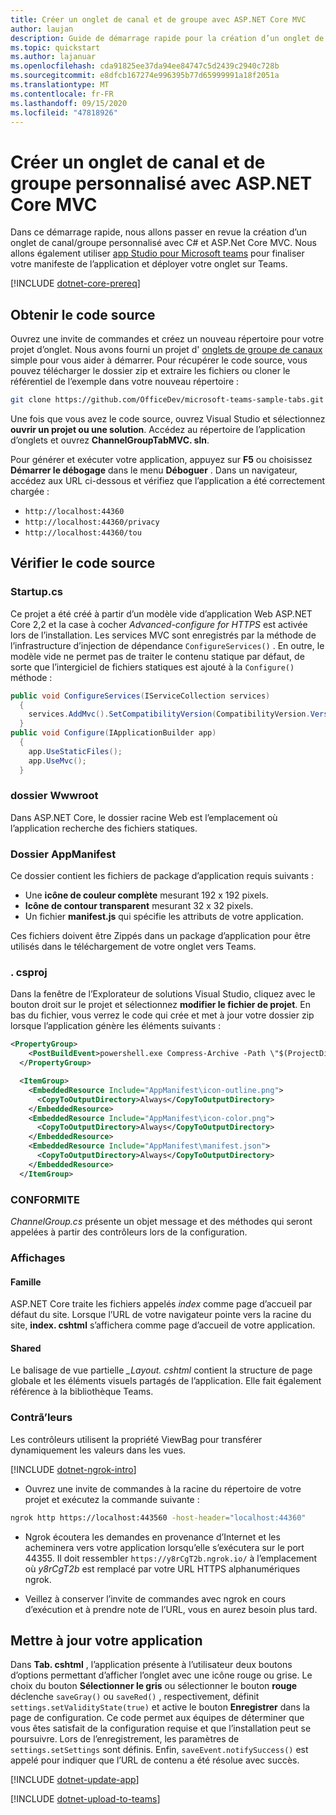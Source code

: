 ```yaml
---
title: Créer un onglet de canal et de groupe avec ASP.NET Core MVC
author: laujan
description: Guide de démarrage rapide pour la création d’un onglet de canal et de groupe personnalisé avec ASP.NET Core MVC.
ms.topic: quickstart
ms.author: lajanuar
ms.openlocfilehash: cda91825ee37da94ee84747c5d2439c2940c728b
ms.sourcegitcommit: e8dfcb167274e996395b77d65999991a18f2051a
ms.translationtype: MT
ms.contentlocale: fr-FR
ms.lasthandoff: 09/15/2020
ms.locfileid: "47818926"
---
```

# <a name="create-a-custom-channel-and-group-tab-with-aspnet-core-mvc"></a>Créer un onglet de canal et de groupe personnalisé avec ASP.NET Core MVC

Dans ce démarrage rapide, nous allons passer en revue la création d’un onglet de canal/groupe personnalisé avec C# et ASP.Net Core MVC. Nous allons également utiliser [app Studio pour Microsoft teams](~/concepts/build-and-test/app-studio-overview.md) pour finaliser votre manifeste de l’application et déployer votre onglet sur Teams.

[!INCLUDE [dotnet-core-prereq](~/includes/tabs/dotnet-core-prereq.md)]

## <a name="get-the-source-code"></a>Obtenir le code source

Ouvrez une invite de commandes et créez un nouveau répertoire pour votre projet d’onglet. Nous avons fourni un projet d' [onglets de groupe de canaux](https://github.com/OfficeDev/microsoft-teams-sample-tabs/ChannelGroupTabMVC) simple pour vous aider à démarrer. Pour récupérer le code source, vous pouvez télécharger le dossier zip et extraire les fichiers ou cloner le référentiel de l’exemple dans votre nouveau répertoire :

```bash
git clone https://github.com/OfficeDev/microsoft-teams-sample-tabs.git
```

Une fois que vous avez le code source, ouvrez Visual Studio et sélectionnez **ouvrir un projet ou une solution**. Accédez au répertoire de l’application d’onglets et ouvrez **ChannelGroupTabMVC. sln**.

Pour générer et exécuter votre application, appuyez sur **F5** ou choisissez **Démarrer le débogage** dans le menu **Déboguer** . Dans un navigateur, accédez aux URL ci-dessous et vérifiez que l’application a été correctement chargée :

- `http://localhost:44360`
- `http://localhost:44360/privacy`
- `http://localhost:44360/tou`

## <a name="review-the-source-code"></a>Vérifier le code source

### <a name="startupcs"></a>Startup.cs

Ce projet a été créé à partir d’un modèle vide d’application Web ASP.NET Core 2,2 et la case à cocher *Advanced-configure for HTTPS* est activée lors de l’installation. Les services MVC sont enregistrés par la méthode de l’infrastructure d’injection de dépendance `ConfigureServices()` . En outre, le modèle vide ne permet pas de traiter le contenu statique par défaut, de sorte que l’intergiciel de fichiers statiques est ajouté à la `Configure()` méthode :

```csharp
public void ConfigureServices(IServiceCollection services)
  {
    services.AddMvc().SetCompatibilityVersion(CompatibilityVersion.Version_2_2);
  }
public void Configure(IApplicationBuilder app)
  {
    app.UseStaticFiles();
    app.UseMvc();
  }
```

### <a name="wwwroot-folder"></a>dossier Wwwroot

Dans ASP.NET Core, le dossier racine Web est l’emplacement où l’application recherche des fichiers statiques.

### <a name="appmanifest-folder"></a>Dossier AppManifest

Ce dossier contient les fichiers de package d’application requis suivants :

- Une **icône de couleur complète** mesurant 192 x 192 pixels.
- **Icône de contour transparent** mesurant 32 x 32 pixels.
- Un fichier **manifest.js** qui spécifie les attributs de votre application.

Ces fichiers doivent être Zippés dans un package d’application pour être utilisés dans le téléchargement de votre onglet vers Teams.

### <a name="csproj"></a>. csproj

Dans la fenêtre de l’Explorateur de solutions Visual Studio, cliquez avec le bouton droit sur le projet et sélectionnez **modifier le fichier de projet**. En bas du fichier, vous verrez le code qui crée et met à jour votre dossier zip lorsque l’application génère les éléments suivants :

```xml
<PropertyGroup>
    <PostBuildEvent>powershell.exe Compress-Archive -Path \"$(ProjectDir)AppManifest\*\" -DestinationPath \"$(TargetDir)tab.zip\" -Force</PostBuildEvent>
  </PropertyGroup>

  <ItemGroup>
    <EmbeddedResource Include="AppManifest\icon-outline.png">
      <CopyToOutputDirectory>Always</CopyToOutputDirectory>
    </EmbeddedResource>
    <EmbeddedResource Include="AppManifest\icon-color.png">
      <CopyToOutputDirectory>Always</CopyToOutputDirectory>
    </EmbeddedResource>
    <EmbeddedResource Include="AppManifest\manifest.json">
      <CopyToOutputDirectory>Always</CopyToOutputDirectory>
    </EmbeddedResource>
  </ItemGroup>
```

### <a name="models"></a>CONFORMITE

*ChannelGroup.cs* présente un objet message et des méthodes qui seront appelées à partir des contrôleurs lors de la configuration.

### <a name="views"></a>Affichages

#### <a name="home"></a>Famille

ASP.NET Core traite les fichiers appelés *index* comme page d’accueil par défaut du site. Lorsque l’URL de votre navigateur pointe vers la racine du site, **index. cshtml** s’affichera comme page d’accueil de votre application.

#### <a name="shared"></a>Shared

Le balisage de vue partielle *_Layout. cshtml* contient la structure de page globale et les éléments visuels partagés de l’application. Elle fait également référence à la bibliothèque Teams.

### <a name="controllers"></a>Contrã’leurs

Les contrôleurs utilisent la propriété ViewBag pour transférer dynamiquement les valeurs dans les vues.

[!INCLUDE [dotnet-ngrok-intro](~/includes/tabs/dotnet-ngrok-intro.md)]

- Ouvrez une invite de commandes à la racine du répertoire de votre projet et exécutez la commande suivante :

```bash
ngrok http https://localhost:443560 -host-header="localhost:44360"
```

- Ngrok écoutera les demandes en provenance d’Internet et les acheminera vers votre application lorsqu’elle s’exécutera sur le port 44355.  Il doit ressembler `https://y8rCgT2b.ngrok.io/` à l’emplacement où *y8rCgT2b* est remplacé par votre URL HTTPS alphanumériques ngrok.

- Veillez à conserver l’invite de commandes avec ngrok en cours d’exécution et à prendre note de l’URL, vous en aurez besoin plus tard.

## <a name="update-your-application"></a>Mettre à jour votre application

Dans **Tab. cshtml** , l’application présente à l’utilisateur deux boutons d’options permettant d’afficher l’onglet avec une icône rouge ou grise. Le choix du bouton **Sélectionner le gris** ou sélectionner le bouton **rouge** déclenche `saveGray()` ou `saveRed()` , respectivement, définit `settings.setValidityState(true)` et active le bouton **Enregistrer** dans la page de configuration. Ce code permet aux équipes de déterminer que vous êtes satisfait de la configuration requise et que l’installation peut se poursuivre. Lors de l’enregistrement, les paramètres de `settings.setSettings` sont définis. Enfin, `saveEvent.notifySuccess()` est appelé pour indiquer que l’URL de contenu a été résolue avec succès.

[!INCLUDE [dotnet-update-app](~/includes/tabs/dotnet-update-chan-grp-app.md)]

[!INCLUDE [dotnet-upload-to-teams](~/includes/tabs/dotnet-upload-to-teams.md)]
